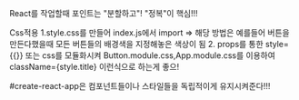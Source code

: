 React를 작업할때 포인트는 "분할하고"! "정복"이 핵심!!!


Css적용 
1.style.css를 만들어 index.js에서 import
=> 해당 방법은 예를들어 버튼을 만든다했을때 모든 버튼들의 배경색을 지정해놓은 색상이 됨
2. props를 통한 style={{}} 또는 css를 모듈화시켜 Button.module.css,App.module.css를 이용하여 className={style.title} 이런식으로 하는게 좋으!

#create-react-app은 컴포넌트들이나 스타일들을 독립적이게 유지시켜준다!!!
